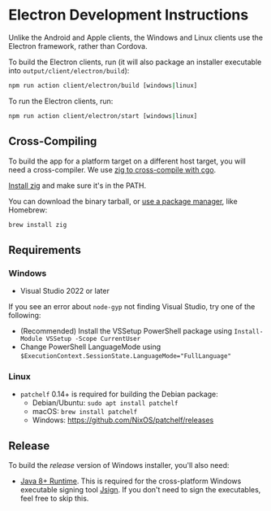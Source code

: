 # Electron Development Instructions

Unlike the Android and Apple clients, the Windows and Linux clients use the Electron framework, rather than Cordova.

To build the Electron clients, run (it will also package an installer executable into `output/client/electron/build`):

```sh
npm run action client/electron/build [windows|linux]
```

To run the Electron clients, run:

```sh
npm run action client/electron/start [windows|linux]
```

## Cross-Compiling

To build the app for a platform target on a different host target, you will need a cross-compiler. We use [zig to cross-compile with cgo](https://dev.to/kristoff/zig-makes-go-cross-compilation-just-work-29ho).

[Install zig](https://ziglang.org/learn/getting-started/#installing-zig) and make sure it's in the PATH.

You can download the binary tarball, or [use a package manager](https://github.com/ziglang/zig/wiki/Install-Zig-from-a-Package-Manager), like Homebrew:

```sh
brew install zig 
```

## Requirements

### Windows

- Visual Studio 2022 or later

If you see an error about `node-gyp` not finding Visual Studio, try one of the following:

- (Recommended) Install the VSSetup PowerShell package using `Install-Module VSSetup -Scope CurrentUser`
- Change PowerShell LanguageMode using `$ExecutionContext.SessionState.LanguageMode="FullLanguage"`

### Linux

- `patchelf` 0.14+ is required for building the Debian package:
  - Debian/Ubuntu: `sudo apt install patchelf`
  - macOS: `brew install patchelf`
  - Windows: https://github.com/NixOS/patchelf/releases

## Release

To build the _release_ version of Windows installer, you'll also need:

- [Java 8+ Runtime](https://www.java.com/en/download/). This is required for the cross-platform Windows executable signing tool [Jsign](https://ebourg.github.io/jsign/). If you don't need to sign the executables, feel free to skip this.
